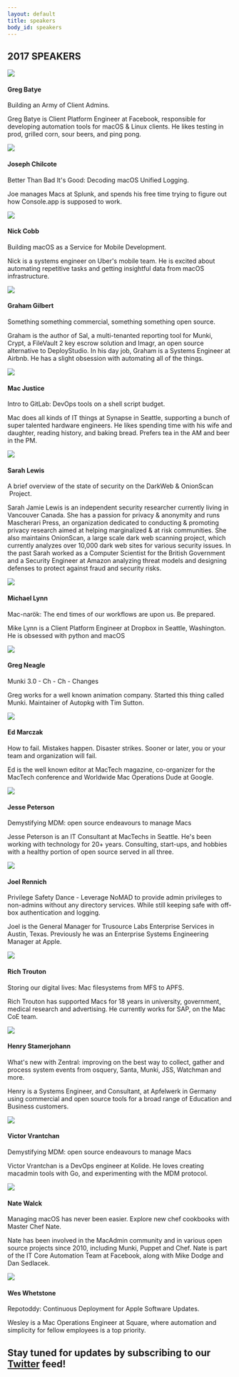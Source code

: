```yaml
---
layout: default
title: speakers
body_id: speakers
---
```


## 2017 SPEAKERS ##

<div class="col-xs-12 pull-left thumbnail">
  <img class="vid-thumb" src="/assets/greg_bayte.png">
  <div class="responsive">
    <h4>Greg Batye</h4>
    <p>
      Building an Army of Client Admins. 
    </p>
    <p class="lead">
      Greg Batye is Client Platform Engineer at Facebook, responsible for developing automation tools for macOS & Linux clients. He likes testing in prod, grilled corn, sour beers, and ping pong.
    </p>
  </div>
</div>

<div class="col-xs-12 pull-left thumbnail">
  <img class="vid-thumb" src="/assets/chilcote2.jpg">
  <div class="responsive">
    <h4>Joseph Chilcote</h4>
    <p>
      Better Than Bad It's Good: Decoding macOS Unified Logging. 
    </p>
    <p class="lead">
      Joe manages Macs at Splunk, and spends his free time trying to figure out how Console.app is supposed to work.
    </p>
  </div>
</div>

<div class="col-xs-12 pull-left thumbnail">
  <img class="vid-thumb" src="/assets/nick.png">
  <div class="responsive">
    <h4>Nick Cobb</h4>
    <p>
      Building macOS as a Service for Mobile Development. 
    </p>
    <p class="lead">
      Nick is a systems engineer on Uber's mobile team. He is excited about automating repetitive tasks and getting insightful data from macOS infrastructure.
    </p>
  </div>
</div>

<div class="col-xs-12 pull-left thumbnail">
  <img class="vid-thumb" src="/assets/GrahamGilbertSML.jpg">
  <div class="responsive">
    <h4>Graham Gilbert</h4>
    <p>
      Something something commercial, something something open source. 
    </p>
    <p class="lead">
      Graham is the author of Sal, a multi-tenanted reporting tool for Munki, Crypt, a FileVault 2 key escrow solution and Imagr, an open source alternative to DeployStudio. In his day job, Graham is a Systems Engineer at Airbnb. He has a slight obsession with automating all of the things.
    </p>
  </div>
</div>

<div class="col-xs-12 pull-left thumbnail">
  <img class="vid-thumb" src="/assets/macjustice.jpg">
  <div class="responsive">
    <h4>Mac Justice</h4>
    <p>
      Intro to GitLab: DevOps tools on a shell script budget. 
    </p>
    <p class="lead">
      Mac does all kinds of IT things at Synapse in Seattle, supporting a bunch of super talented hardware engineers. He likes spending time with his wife and daughter, reading history, and baking bread. Prefers tea in the AM and beer in the PM.</p>
  </div>
</div>

<div class="col-xs-12 pull-left thumbnail">
  <img class="vid-thumb" src="/assets/sarah-profile-3.jpg">
  <div class="responsive">
    <h4>Sarah Lewis</h4>
    <p>
      A brief overview of the state of security on the DarkWeb & OnionScan
 Project.
    </p>
    <p class="lead">
      Sarah Jamie Lewis is an independent security researcher currently
living in Vancouver Canada. She has a passion for privacy & anonymity
and runs Mascherari Press, an organization dedicated to conducting &
promoting privacy research aimed at helping marginalized & at
risk communities. She also maintains OnionScan, a large scale dark web
scanning project, which currently analyzes over 10,000 dark web sites
for various security issues. In the past Sarah worked as a Computer
Scientist for the British Government and a Security Engineer at Amazon
analyzing threat models and designing defenses to protect against fraud
and security risks.
    </p>
  </div>
</div>

<div class="col-xs-12 pull-left thumbnail">
  <img class="vid-thumb" src="/assets/Mike_Lynn_frogor_headshot.png">
  <div class="responsive">
    <h4>Michael Lynn</h4>
    <p>
      Mac-narök: The end times of our workflows are upon us. Be prepared. 
    </p>
    <p class="lead">
      Mike Lynn is a Client Platform Engineer at Dropbox in Seattle, Washington. He is obsessed with python and macOS
    </p>
  </div>
</div>

<div class="col-xs-12 pull-left thumbnail">
  <img class="vid-thumb" src="/assets/Greg.png">
  <div class="responsive">
    <h4>Greg Neagle</h4>
    <p>
      Munki 3.0 - Ch - Ch - Changes  </p>
    <p class="lead">
      Greg works for a well known animation company. Started this thing called Munki. Maintainer of Autopkg with Tim Sutton.</p>
  </div>
</div>

<div class="col-xs-12 pull-left thumbnail">
  <img class="vid-thumb" src="/assets/Marczak300.jpg">
  <div class="responsive">
    <h4>Ed Marczak</h4>
    <p>
      How to fail. Mistakes happen. Disaster strikes. Sooner or later, you or your team and organization will fail.  </p>
    <p class="lead">
      Ed is the well known editor at MacTech magazine, co-organizer for the MacTech conference and Worldwide Mac Operations Dude at Google.</p>
  </div>
</div>

<div class="col-xs-12 pull-left thumbnail">
  <img class="vid-thumb" src="/assets/Jesse_Peterson.jpg">
  <div class="responsive">
    <h4>Jesse Peterson</h4>
    <p>
      Demystifying MDM: open source endeavours to manage Macs  </p>
    <p class="lead">
      Jesse Peterson is an IT Consultant at MacTechs in Seattle. He's been working with technology for 20+ years. Consulting, start-ups, and hobbies with a healthy portion of open source served in all three.  </p>
  </div>
</div>

<div class="col-xs-12 pull-left thumbnail">
  <img class="vid-thumb" src="/assets/Joel-Rennich_headshot.jpg">
  <div class="responsive">
    <h4>Joel Rennich</h4>
    <p>
      Privilege Safety Dance - Leverage NoMAD to provide admin privileges to non-admins without any directory services. While still keeping safe with off-box authentication and logging.
    </p>
    <p class="lead">
      Joel is the General Manager for Trusource Labs Enterprise Services in Austin, Texas. Previously he was an Enterprise Systems Engineering Manager at Apple.
    </p>
  </div>
</div>

<div class="col-xs-12 pull-left thumbnail">
  <img class="vid-thumb" src="/assets/rtrouton_headshotSML.jpg">
  <div class="responsive">
    <h4>Rich Trouton</h4>
    <p>
      Storing our digital lives: Mac filesystems from MFS to APFS.
    </p>
    <p class="lead">
      Rich Trouton has supported Macs for 18 years in university, government, medical research and advertising. He currently works for SAP, on the Mac CoE team.
    </p>
  </div>
</div>


<div class="col-xs-12 pull-left thumbnail">
  <img class="vid-thumb" src="/assets/Henry_Stamerjohann.jpg">
  <div class="responsive">
    <h4>Henry Stamerjohann</h4>
    <p>
      What's new with Zentral: improving on the best way to collect, gather and process system events from osquery, Santa, Munki, JSS, Watchman and more.
    </p>
    <p class="lead">
      Henry is a Systems Engineer, and Consultant, at Apfelwerk in Germany using commercial and open source tools for a broad range of Education and Business customers. 
    </p>
  </div>
</div>

<div class="col-xs-12 pull-left thumbnail">
  <img class="vid-thumb" src="/assets/Victor_headshot.png">
  <div class="responsive">
    <h4>Victor Vrantchan</h4>
    <p>
      Demystifying MDM: open source endeavours to manage Macs
    </p>
    <p class="lead">
      Victor Vrantchan is a DevOps engineer at Kolide. He loves creating macadmin tools with Go, and experimenting with the MDM protocol. </p>
  </div>
</div>

<div class="col-xs-12 pull-left thumbnail">
  <img class="vid-thumb" src="/assets/NateWalck.jpg">
  <div class="responsive">
    <h4>Nate Walck</h4>
    <p>
     Managing macOS has never been easier. Explore new chef cookbooks with Master Chef Nate.
    </p>
    <p class="lead">
      Nate has been involved in the MacAdmin community and in various open source projects since 2010, including Munki, Puppet and Chef. Nate is part of the IT Core Automation Team at Facebook, along with Mike Dodge and Dan Sedlacek. </p>
  </div>
</div>

<div class="col-xs-12 pull-left thumbnail">
  <img class="vid-thumb" src="/assets/Wes_Whetstone300.jpg">
  <div class="responsive">
    <h4>Wes Whetstone</h4>
    <p>
     Repotoddy: Continuous Deployment for Apple Software Updates.
    </p>
    <p class="lead">
      Wesley is a Mac Operations Engineer at Square, where automation and simplicity for fellow employees is a top priority. </p>
  </div>
</div>


## Stay tuned for updates by subscribing to our [Twitter](https://twitter.com/intent/follow?&screen_name=MacDevOpsYVR) feed!
<br>